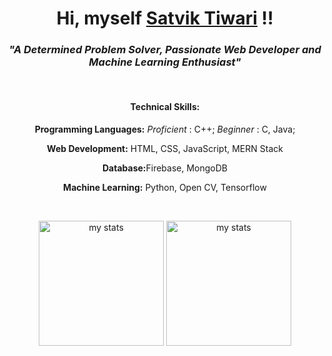 <div align="center">
  <h1>Hi, myself <a href="https://satviktiwari.netlify.app">Satvik Tiwari</a> !!</h1>
  <h3><i>"A Determined Problem Solver, Passionate Web Developer and Machine Learning Enthusiast"</i></h3>
  <br>
  <h4>Technical Skills: </h4>
  <p><b>Programming Languages:</b><i> Proficient </i>: C++; <i> Beginner </i>: C, Java;</p>
  <p><b>Web Development:</b> HTML, CSS, JavaScript, MERN Stack</p>
  <p><b>Database:</b>Firebase, MongoDB</p>
  <p><b>Machine Learning:</b> Python, Open CV, Tensorflow</p>
  <br>
  <p>
    <img src="https://github-readme-stats.vercel.app/api?username=satviktiwari&&show_icons=true&theme=algolia" title="my stats" height="200">
    <img src="https://github-readme-stats.vercel.app/api/top-langs/?username=satviktiwari&&show_icons=true&theme=algolia" title="my stats" height="200">
  </p>
</div>




